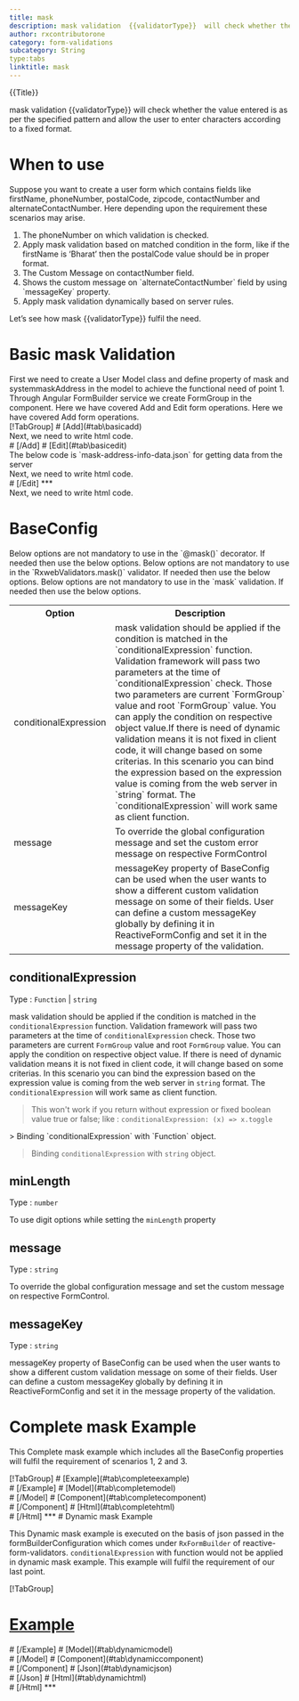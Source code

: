 ```yaml
---
title: mask
description: mask validation  {{validatorType}}  will check whether the value entered is as per the specified pattern and allow the user to enter characters according to a fixed format.
author: rxcontributorone
category: form-validations
subcategory: String
type:tabs
linktitle: mask
---
```


<div class="title-bar top_title"><p>{{Title}}</p></div> <div class="title-bar"><p>mask validation  {{validatorType}}  will check whether the value entered is as per the specified pattern and allow the user to enter characters according to a fixed format.</p></div>

# When to use
Suppose you want to create a user form which contains fields like firstName, phoneNumber, postalCode, zipcode, contactNumber and alternateContactNumber. Here depending upon the requirement these scenarios may arise.
<ol class='showHideElement'>
	<li>The phoneNumber on which validation is checked.</li>
  <li>Apply mask validation based on matched condition in the form, like if the firstName  is ‘Bharat’ then the postalCode value should be in proper format.</li>
  <li>The Custom Message on contactNumber field.</li>
  <li>Shows the custom message on `alternateContactNumber` field by using `messageKey` property.</li>
  <data-scope scope="['decorator','validator']">
	  <li>Apply mask validation dynamically based on server rules.</li>
  </data-scope>
</ol>
Let’s see how mask {{validatorType}} fulfil the need.

# Basic mask Validation
<data-scope scope="['decorator','template-driven-directives','template-driven-decorators']">
First we need to create a User Model class and define property of mask and systemmaskAddress in the model to achieve the functional need of point 1.
<div component="app-code" key="mask-add-model"></div> 
</data-scope>
Through Angular FormBuilder service we create FormGroup in the component.
<data-scope scope="['decorator']">
Here we have covered Add and Edit form operations. 
</data-scope>

<data-scope scope="['validator','template-driven-directives','template-driven-decorators']">
Here we have covered Add form operations. 
</data-scope>

<data-scope scope="['decorator']">
<div component="app-tabs" key="basic-operations"></div>
[!TabGroup]
# [Add](#tab\basicadd)
<div component="app-code" key="mask-add-component"></div> 
Next, we need to write html code.
<div component="app-code" key="mask-add-html"></div> 
<div component="app-example-runner" ref-component="app-mask-add"></div>
# [/Add]
# [Edit](#tab\basicedit)
<div component="app-code" key="mask-edit-component"></div>
The below code is `mask-address-info-data.json` for getting data from the server 
<div component="app-code" key="mask-edit-json"></div> 
Next, we need to write html code.
<div component="app-code" key="mask-edit-html"></div> 
<div component="app-example-runner" ref-component="app-mask-edit"></div>
# [/Edit]
***
</data-scope>

<data-scope scope="['validator','template-driven-directives','template-driven-decorators']">
<div component="app-code" key="mask-add-component"></div> 
Next, we need to write html code.
<div component="app-code" key="mask-add-html"></div> 
<div component="app-example-runner" ref-component="app-mask-add"></div>
</data-scope>

# BaseConfig
<data-scope scope="['decorator']">
Below options are not mandatory to use in the `@mask()` decorator. If needed then use the below options.
</data-scope>

<data-scope scope="['validator']">
Below options are not mandatory to use in the `RxwebValidators.mask()` validator. If needed then use the below options.
</data-scope>

<data-scope scope="['template-driven-directives','template-driven-decorators']">
Below options are not mandatory to use in the `mask` validation. If needed then use the below options.
</data-scope>

<table class="table table-bordered table-striped showHideElement">
<tr><th>Option</th><th>Description</th></tr>
<tr><td><a   (click)='scrollTo("#conditionalExpression")' title="conditionalExpression">conditionalExpression</a></td><td>mask validation should be applied if the condition is matched in the `conditionalExpression` function. Validation framework will pass two parameters at the time of `conditionalExpression` check. Those two parameters are current `FormGroup` value and root `FormGroup` value. You can apply the condition on respective object value.If there is need of dynamic validation means it is not fixed in client code, it will change based on some criterias. In this scenario you can bind the expression based on the expression value is coming from the web server in `string` format. The `conditionalExpression` will work same as client function.</td></tr>
<tr><td><a  (click)='scrollTo("#message")' title="message">message</a></td><td>To override the global configuration message and set the custom error message on respective FormControl</td></tr>
<tr><td><a (click)='scrollTo("#messageKey")' title="messageKey">messageKey</a></td><td>messageKey property of BaseConfig can be used when the user wants to show a different custom validation message on some of their fields. User can define a custom messageKey globally by defining it in ReactiveFormConfig and set it in the message property of the validation.</td></tr>
</table>

## conditionalExpression 
Type :  `Function`  |  `string` 

mask validation should be applied if the condition is matched in the `conditionalExpression` function. Validation framework will pass two parameters at the time of `conditionalExpression` check. Those two parameters are current `FormGroup` value and root `FormGroup` value. You can apply the condition on respective object value.
If there is need of dynamic validation means it is not fixed in client code, it will change based on some criterias. In this scenario you can bind the expression based on the expression value is coming from the web server in `string` format. The `conditionalExpression` will work same as client function.
 
> This won't work if you return without expression or fixed boolean value true or false; like : `conditionalExpression: (x) => x.toggle`

<data-scope scope="['validator','decorator']"> 
> Binding `conditionalExpression` with `Function` object.
<div component="app-code" key="mask-conditionalExpressionExampleFunction-model"></div> 
</data-scope>

> Binding `conditionalExpression` with `string` object.
<div component="app-code" key="mask-conditionalExpressionExampleString-model"></div> 

<div component="app-example-runner" ref-component="app-mask-conditionalExpression" title="mask {{validatorType}} with conditionalExpression" key="conditionalExpression"></div>

## minLength
Type :  `number` 

To use digit options while setting the `minLength` property

<div component="app-code" key="mask-minLengthExample-model"></div> 
<div component="app-example-runner" ref-component="app-mask-minLength" title="mask {{validatorType}} with minLength" key="minLength"></div>

## message
Type :  `string` 

To override the global configuration message and set the custom message on respective FormControl.

<div component="app-code" key="mask-messageExample-model"></div> 
<div component="app-example-runner" ref-component="app-mask-message" title="mask {{validatorType}} with message" key="message"></div>

## messageKey
Type : `string`

messageKey property of BaseConfig can be used when the user wants to show a different custom validation message on some of their fields. User can define a custom messageKey globally by defining it in ReactiveFormConfig and set it in the message property of the validation.

<div component="app-code" key="mask-messageKeyExample-model"></div> 
<div component="app-example-runner" ref-component="app-mask-messageKey" title="mask {{validatorType}} with messageKey" key="messageKey"></div>

# Complete mask Example

This Complete mask example which includes all the BaseConfig properties will fulfil the requirement of scenarios 1, 2 and 3.

<div component="app-tabs" key="complete"></div>
[!TabGroup]
# [Example](#tab\completeexample)
<div component="app-example-runner" ref-component="app-mask-complete"></div>
# [/Example]
<data-scope scope="['decorator','template-driven-directives','template-driven-decorators']">
# [Model](#tab\completemodel)
<div component="app-code" key="mask-complete-model"></div>
# [/Model]
</data-scope>
# [Component](#tab\completecomponent)
<div component="app-code" key="mask-complete-component"></div> 
# [/Component]
# [Html](#tab\completehtml)
<div component="app-code" key="mask-complete-html"></div> 
# [/Html]
***

<data-scope scope="['decorator','validator']">
# Dynamic mask Example

This Dynamic mask example is executed on the basis of json passed in the formBuilderConfiguration which comes under `RxFormBuilder` of reactive-form-validators. `conditionalExpression` with function would not be applied in dynamic mask example. This example will fulfil the requirement of our last point.

<div component="app-tabs" key="dynamic"></div>

[!TabGroup]
# [Example](#tab\dynamicexample)
<div component="app-example-runner" ref-component="app-mask-dynamic"></div>
# [/Example]
<data-scope scope="['decorator']">
# [Model](#tab\dynamicmodel)
<div component="app-code" key="mask-dynamic-model"></div>
# [/Model]
</data-scope>
# [Component](#tab\dynamiccomponent)
<div component="app-code" key="mask-dynamic-component"></div>
# [/Component]
# [Json](#tab\dynamicjson)
<div component="app-code" key="mask-dynamic-json"></div>
# [/Json]
# [Html](#tab\dynamichtml)
<div component="app-code" key="mask-dynamic-html"></div> 
# [/Html]
***
</data-scope>
